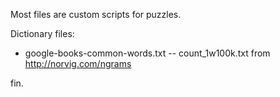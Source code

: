 Most files are custom scripts for puzzles.

Dictionary files:
- google-books-common-words.txt -- count_1w100k.txt	from http://norvig.com/ngrams

fin.
